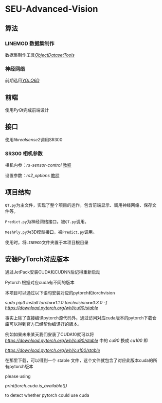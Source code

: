 # SEU-Advanced-Vision

## 算法

### LINEMOD 数据集制作

数据集制作工具[*ObjectDatasetTools*](https://github.com/seu-labview/ObjectDatasetTools)

### 神经网络

前期选用[*YOLO6D*](https://github.com/seu-labview/singleshot6Dpose)

## 前端

使用*PyQt*完成前端设计

## 接口

使用*librealsense2*调用SR300

### SR300 相机参数

相机内参：*rs-sensor-control*  [教程](https://blog.csdn.net/weixin_39585934/article/details/84147449)

设置参数：*rs2_options* [教程](https://www.greatqq.com/2019/06/intel-realsense-sensors-options/)

## 项目结构

`QT.py`为主文件，实现了整个项目的运作，包含前端显示、调用神经网络、保存文件等。

`Predict.py`为神经网络接口，被`QT.py`调用。

`MeshPly.py`为3D模型接口，被`Predict.py`调用。

使用时，将`LINEMOD`文件夹置于本项目根目录

##  安装PyTorch对应版本
通过JetPack安装CUDA和CUDNN后记得重新启动

Pytorch 根据对应cuda有不同的版本

本项目可以通过以下语句安装对应的pytorch和torchvision

*sudo pip3 install torch==1.1.0 torchvision==0.3.0  -f https://download.pytorch.org/whl/cu90/stable* 

事实上除了直接编译pytorch源代码外，通过访问对应cuda版本的pytorch下载仓库可以得到官方已经帮你编译好的版本。

例如如果未来某天我们安装了CUDA10就可以将*https://download.pytorch.org/whl/cu90/stable* 中的 *cu90* 换成 *cu100* 即

*https://download.pytorch.org/whl/cu100/stable*

在那里下载，可以得到一个 stable 文件，这个文件就包含了对应此版本cuda的所有pytorch版本

please using 

*print(torch.cuda.is_available())* 

to detect whether pytorch could use cuda

